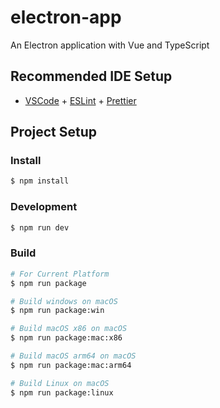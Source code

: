 # electron-app

An Electron application with Vue and TypeScript

## Recommended IDE Setup

- [VSCode](https://code.visualstudio.com/) + [ESLint](https://marketplace.visualstudio.com/items?itemName=dbaeumer.vscode-eslint) + [Prettier](https://marketplace.visualstudio.com/items?itemName=esbenp.prettier-vscode)

## Project Setup

### Install

```bash
$ npm install
```

### Development

```bash
$ npm run dev
```

### Build

```bash
# For Current Platform
$ npm run package

# Build windows on macOS
$ npm run package:win

# Build macOS x86 on macOS
$ npm run package:mac:x86

# Build macOS arm64 on macOS
$ npm run package:mac:arm64

# Build Linux on macOS
$ npm run package:linux
```
